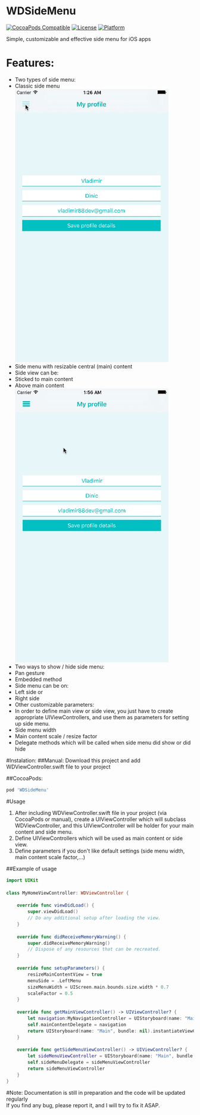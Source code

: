 # WDSideMenu
[![CocoaPods Compatible](https://img.shields.io/cocoapods/v/WDSideMenu.svg)](https://img.shields.io/cocoapods/v/WDSideMenu.svg)
[![License](https://img.shields.io/cocoapods/l/WDSideMenu.svg?style=flat)](http://cocoapods.org/pods/WDSideMenu)
[![Platform](https://img.shields.io/cocoapods/p/WDSideMenu.svg?style=flat)](http://cocoapods.org/pods/WDSideMenu)

Simple, customizable and effective side menu for iOS apps

# Features:
* Two types of side menu:
 * Classic side menu<br>
 ![GitHub Logo](/Docs/Images/LeftMenu.gif)
 * Side menu with resizable central (main) content
* Side view can be:
 * Sticked to main content
 * Above main content <br>
  ![GitHub Logo](/Docs/Images/LeftMenu2.gif)
* Two ways to show / hide side menu:
 * Pan gesture 
 * Embedded method
* Side menu can be on:
 * Left side or
 * Right side
* Other customizable parameters:
 * In order to define main view or side view, you just have to create appropriate UIViewControllers, and use them as parameters for setting up side menu.
 * Side menu width
 * Main content scale / resize factor
* Delegate methods which will be called when side menu did show or did hide

#Instalation:
##Manual:
Download this project and add WDViewController.swift file to your project

##CocoaPods:
```Ruby
pod 'WDSideMenu'
```
#Usage
1. After including WDViewController.swift file in your project (via CocoaPods or manual), create a UIViewController which will subclass WDViewController, and this UIViewController will be holder for your main content and side menu.
2. Define UIViewControllers which will be used as main content or side view.
3. Define parameters if you don't like default settings (side menu width, main content scale factor,...)

##Example of usage
```Swift
import UIKit

class MyHomeViewController: WDViewController {

    override func viewDidLoad() {
        super.viewDidLoad()
        // Do any additional setup after loading the view.
    }
    
    override func didReceiveMemoryWarning() {
        super.didReceiveMemoryWarning()
        // Dispose of any resources that can be recreated.
    }
    
    override func setupParameters() {
        resizeMainContentView = true
        menuSide = .LeftMenu
        sizeMenuWidth = UIScreen.main.bounds.size.width * 0.7
        scaleFactor = 0.5
    }

    override func getMainViewController() -> UIViewController? {
        let navigation:MyNavigationController = UIStoryboard(name: "Main", bundle: nil).instantiateViewController(withIdentifier: "NavigationController") as! MyNavigationController
        self.mainContentDelegate = navigation
        return UIStoryboard(name: "Main", bundle: nil).instantiateViewController(withIdentifier: "NavigationController")
    }
    
    override func getSideMenuViewController() -> UIViewController? {
        let sideMenuViewController = UIStoryboard(name: "Main", bundle: nil).instantiateViewController(withIdentifier: "SideViewController") as! SideViewController
        self.sideMenuDelegate = sideMenuViewController
        return sideMenuViewController
    }
}
```

#Note:
Documentation is still in preparation and the code will be updated regularly
<br>If you find any bug, please report it, and I will try to fix it ASAP.
